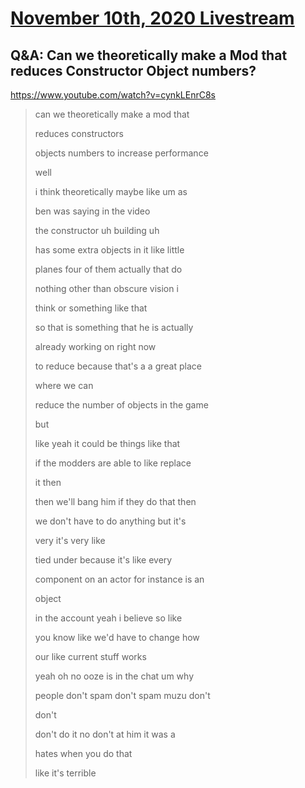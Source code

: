 # [November 10th, 2020 Livestream](../2020-11-10.md)
## Q&A: Can we theoretically make a Mod that reduces Constructor Object numbers?
https://www.youtube.com/watch?v=cynkLEnrC8s
> can we theoretically make a mod that
>
> reduces constructors
>
> objects numbers to increase performance
>
> well
>
> i think theoretically maybe like um as
>
> ben was saying in the video
>
> the constructor uh building uh
>
> has some extra objects in it like little
>
> planes four of them actually that do
>
> nothing other than obscure vision i
>
> think or something like that
>
> so that is something that he is actually
>
> already working on right now
>
> to reduce because that's a a great place
>
> where we can
>
> reduce the number of objects in the game
>
> but
>
> like yeah it could be things like that
>
> if the modders are able to like replace
>
> it then
>
> then we'll bang him if they do that then
>
> we don't have to do anything but it's
>
> very it's very like
>
> tied under because it's like every
>
> component on an actor for instance is an
>
> object
>
> in the account yeah i believe so like
>
> you know like we'd have to change how
>
> our like current stuff works
>
> yeah oh no ooze is in the chat um why
>
> people don't spam don't spam muzu don't
>
> don't
>
> don't do it no don't at him it was a
>
> hates when you do that
>
> like it's terrible
>
